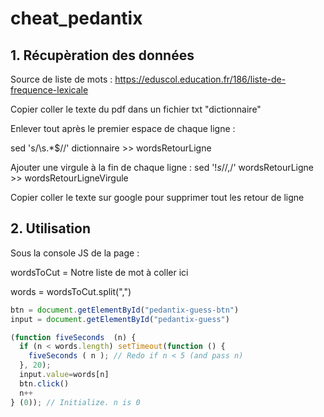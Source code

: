 # cheat_pedantix
## 1. Récupèration des données

Source de liste de mots : https://eduscol.education.fr/186/liste-de-frequence-lexicale

Copier coller le texte du pdf dans un  fichier txt "dictionnaire"

Enlever tout après le premier espace de chaque ligne :

sed 's/\s.*$//' dictionnaire >> wordsRetourLigne


Ajouter une virgule à la fin de chaque ligne :
sed '$!s/$/,/' wordsRetourLigne >> wordsRetourLigneVirgule

Copier coller le texte sur google pour supprimer tout les retour de ligne

## 2. Utilisation

Sous la console JS de la page :

wordsToCut = Notre liste de mot à coller ici

words = wordsToCut.split(",")

```javascript
btn = document.getElementById("pedantix-guess-btn")
input = document.getElementById("pedantix-guess")
```

```javascript
(function fiveSeconds  (n) {
  if (n < words.length) setTimeout(function () {  
    fiveSeconds ( n ); // Redo if n < 5 (and pass n)
  }, 20);
  input.value=words[n]
  btn.click()
  n++
} (0)); // Initialize. n is 0
```

